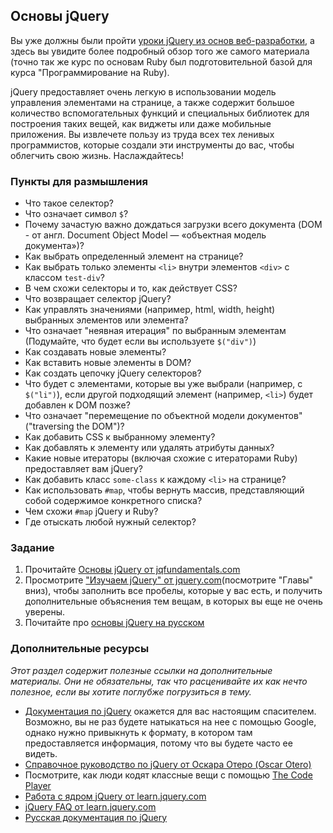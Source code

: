 ## Основы jQuery

Вы уже должны были пройти [уроки jQuery из основ веб-разработки](http://codenamecrud.ru/basics-of-web-development/jquery-basics), а здесь вы увидите более подробный обзор того же самого материала (точно так же курс по основам Ruby был подготовительной базой для курса "Программирование на Ruby).

jQuery предоставляет очень легкую в использовании модель управления элементами на странице, а также содержит большое количество вспомогательных функций и специальных библиотек для построения таких вещей, как виджеты или даже мобильные приложения. Вы извлечете пользу из труда всех тех ленивых программистов, которые создали эти инструменты до вас, чтобы облегчить свою жизнь. Наслаждайтесь!

### Пункты для размышления

* Что такое селектор?
* Что означает символ `$`?
* Почему зачастую важно дождаться загрузки всего документа (DOM - от англ. Document Object Model — «объектная модель документа»)?
* Как выбрать определенный элемент на странице?
* Как выбрать только элементы `<li>` внутри элементов `<div>` с классом `test-div`?
* В чем схожи селекторы и то, как действует CSS?
* Что возвращает селектор jQuery?
* Как управлять значениями (например, html, width, height) выбранных элементов или элемента?
* Что означает "неявная итерация" по выбранным элементам (Подумайте, что будет если вы используете `$("div")`)
* Как создавать новые элементы?
* Как вставить новые элементы в DOM?
* Как создать цепочку jQuery селекторов?
* Что будет с элементами, которые вы уже выбрали (например, с `$("li")`), если другой подходящий элемент (например, `<li>`) будет добавлен к DOM позже?
* Что означает "перемещение по объектной модели документов" ("traversing the DOM")?
* Как добавить CSS к выбранному элементу?
* Как добавлять к элементу или удалять атрибуты данных?
* Какие новые итераторы (включая схожие с итераторами Ruby) предоставляет вам jQuery?
* Как добавить класс `some-class` к каждому `<li>` на странице?
* Как использовать `#map`, чтобы вернуть массив, представляющий собой содержимое конкретного списка?
* Чем схожи `#map` jQuery и Ruby?
* Где отыскать любой нужный селектор?

### Задание

1. Прочитайте [Основы jQuery от jqfundamentals.com](http://jqfundamentals.com)
2. Просмотрите ["Изучаем jQuery" от jquery.com](http://learn.jquery.com/)(посмотрите "Главы" вниз), чтобы заполнить все пробелы, которые у вас есть, и получить дополнительные объяснения тем вещам, в которых вы еще не очень уверены.
3. Почитайте про [основы jQuery на русском](http://loftblog.ru/category/courses/jquery_fundamentals/)

### Дополнительные ресурсы

_Этот раздел содержит полезные ссылки на дополнительные материалы. Они не обязательны, так что расценивайте их как нечто полезное, если вы хотите поглубже погрузиться в тему._

* [Документация по jQuery](http://api.jquery.com) окажется для вас настоящим спасителем. Возможно, вы не раз будете натыкаться на нее с помощью Google, однако нужно привыкнуть к формату, в котором там предоставляется информация, потому что вы будете часто ее видеть.
* [Справочное руководство по jQuery от Оскара Отеро (Oscar Otero)](http://oscarotero.com/jquery/)
* Посмотрите, как люди кодят классные вещи с помощью [The Code Player](http://thecodeplayer.com/)
* [Работа с ядром jQuery от learn.jquery.com](http://learn.jquery.com/using-jquery-core/)
* [jQuery FAQ от learn.jquery.com](http://learn.jquery.com/using-jquery-core/faq/)
* [Русская документация по jQuery](http://jquery-docs.ru/)

